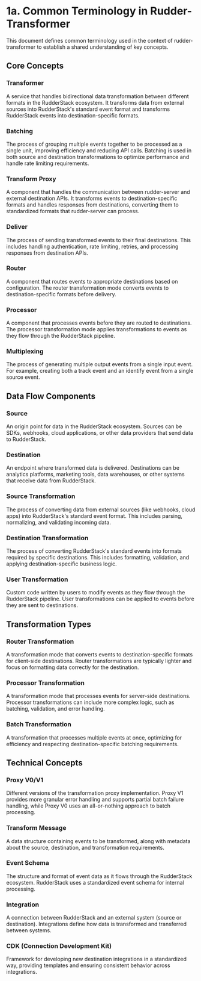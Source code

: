 # 1a. Common Terminology in Rudder-Transformer

This document defines common terminology used in the context of rudder-transformer to establish a shared understanding of key concepts.

## Core Concepts

### Transformer

A service that handles bidirectional data transformation between different formats in the RudderStack ecosystem. It transforms data from external sources into RudderStack's standard event format and transforms RudderStack events into destination-specific formats.

### Batching

The process of grouping multiple events together to be processed as a single unit, improving efficiency and reducing API calls. Batching is used in both source and destination transformations to optimize performance and handle rate limiting requirements.

### Transform Proxy

A component that handles the communication between rudder-server and external destination APIs. It transforms events to destination-specific formats and handles responses from destinations, converting them to standardized formats that rudder-server can process.

### Deliver

The process of sending transformed events to their final destinations. This includes handling authentication, rate limiting, retries, and processing responses from destination APIs.

### Router

A component that routes events to appropriate destinations based on configuration. The router transformation mode converts events to destination-specific formats before delivery.

### Processor

A component that processes events before they are routed to destinations. The processor transformation mode applies transformations to events as they flow through the RudderStack pipeline.

### Multiplexing

The process of generating multiple output events from a single input event. For example, creating both a track event and an identify event from a single source event.

## Data Flow Components

### Source

An origin point for data in the RudderStack ecosystem. Sources can be SDKs, webhooks, cloud applications, or other data providers that send data to RudderStack.

### Destination

An endpoint where transformed data is delivered. Destinations can be analytics platforms, marketing tools, data warehouses, or other systems that receive data from RudderStack.

### Source Transformation

The process of converting data from external sources (like webhooks, cloud apps) into RudderStack's standard event format. This includes parsing, normalizing, and validating incoming data.

### Destination Transformation

The process of converting RudderStack's standard events into formats required by specific destinations. This includes formatting, validation, and applying destination-specific business logic.

### User Transformation

Custom code written by users to modify events as they flow through the RudderStack pipeline. User transformations can be applied to events before they are sent to destinations.

## Transformation Types

### Router Transformation

A transformation mode that converts events to destination-specific formats for client-side destinations. Router transformations are typically lighter and focus on formatting data correctly for the destination.

### Processor Transformation

A transformation mode that processes events for server-side destinations. Processor transformations can include more complex logic, such as batching, validation, and error handling.

### Batch Transformation

A transformation that processes multiple events at once, optimizing for efficiency and respecting destination-specific batching requirements.

## Technical Concepts

### Proxy V0/V1

Different versions of the transformation proxy implementation. Proxy V1 provides more granular error handling and supports partial batch failure handling, while Proxy V0 uses an all-or-nothing approach to batch processing.

### Transform Message

A data structure containing events to be transformed, along with metadata about the source, destination, and transformation requirements.

### Event Schema

The structure and format of event data as it flows through the RudderStack ecosystem. RudderStack uses a standardized event schema for internal processing.

### Integration

A connection between RudderStack and an external system (source or destination). Integrations define how data is transformed and transferred between systems.

### CDK (Connection Development Kit)

Framework for developing new destination integrations in a standardized way, providing templates and ensuring consistent behavior across integrations.
